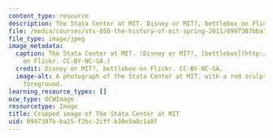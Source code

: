 ```yaml
---
content_type: resource
description: The Stata Center at MIT. Disney or MIT?, bettlebox on Flickr. CC-BY-NC-SA.
file: /media/courses/sts-050-the-history-of-mit-spring-2011/0997387bba15f2bc2cffb30e5a8c1a8f_sts-050s11-th.jpg
file_type: image/jpeg
image_metadata:
  caption: The Stata Center at MIT. (Disney or MIT?, [bettlebox](http://www.flickr.com/photos/timony/108554696/)
    on Flickr. CC-BY-NC-SA.)
  credit: Disney or MIT?, bettlebox on Flickr. CC-BY-NC-SA.
  image-alt: A photograph of the Stata Center at MIT, with a red sculpture in the
    foreground.
learning_resource_types: []
ocw_type: OCWImage
resourcetype: Image
title: Cropped image of The Stata Center at MIT
uid: 0997387b-ba15-f2bc-2cff-b30e5a8c1a8f
---
```

